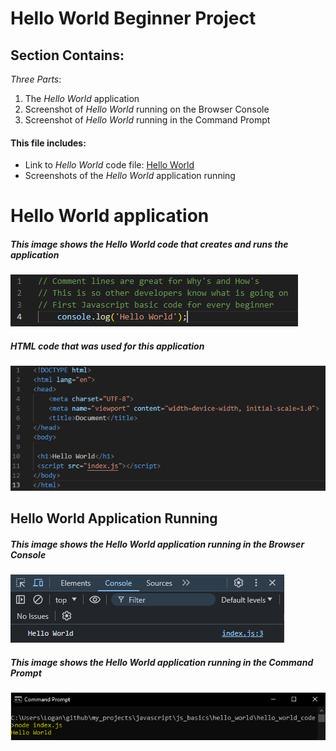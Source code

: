 # Hello World Beginner Project 

## Section Contains:

*Three Parts*:

1. The *Hello World* application 
2. Screenshot of *Hello World* running on the Browser Console
3. Screenshot of *Hello World* running in the Command Prompt

#### This file includes: 

* Link to *Hello World* code file: [Hello World](hello_world_code/index.js "Hello World file")
* Screenshots of the *Hello World* application running

# Hello World application

##### This image shows the *Hello World* code that creates and runs the application 

![Hello World IMG 1](img/hello_world_img_1.PNG "Hello World code IMG 1")

##### *HTML* code that was used for this application

![HTML code IMG 1](img/hello_world_img_2.PNG "HTML code IMG 1")

## Hello World Application Running

##### This image shows the *Hello World* application running in the Browser Console

![Hello World code IMG 1](img/hello_world_code_img_1.PNG "Hello World code IMG 1")

##### This image shows the *Hello World* application running in the Command Prompt

![Hello World code IMG 2](img/hello_world_code_img_2.PNG "Hello World code IMG 2")



